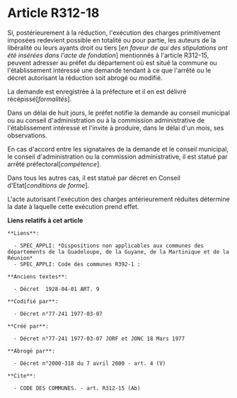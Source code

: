 # Article R312-18

Si, postérieurement à la réduction, l'exécution des charges primitivement imposées redevient possible en totalité ou pour
partie, les auteurs de la libéralité ou leurs ayants droit ou tiers [*en faveur de qui des stipulations ont été insérées dans
l'acte de fondation*] mentionnés à l'article R312-15, peuvent adresser au préfet du département où est situé la commune ou
l'établissement intéressé une demande tendant à ce que l'arrêté ou le décret autorisant la réduction soit abrogé ou modifié.

La demande est enregistrée à la préfecture et il en est délivré récépissé[*formalités*].

Dans un délai de huit jours, le préfet notifie la demande au conseil municipal ou au conseil d'administration ou à la
commission administrative de l'établissement intéressé et l'invite à produire, dans le délai d'un mois, ses observations.

En cas d'accord entre les signataires de la demande et le conseil municipal, le conseil d'administration ou la commission
administrative, il est statué par arrêté préfectoral[*compétence*].

Dans tous les autres cas, il est statué par décret en Conseil d'Etat[*conditions de forme*].

L'acte autorisant l'exécution des charges antérieurement réduites détermine la date à laquelle cette exécution prend effet.

**Liens relatifs à cet article**

	**Liens**:

	  - SPEC_APPLI: *Dispositions non applicables aux communes des départements de la Guadeloupe, de la Guyane, de la Martinique et de la Réunion*
	  - SPEC_APPLI: Code des communes R392-1 :

	**Anciens textes**:

	  - Décret  1928-04-01 ART. 9

	**Codifié par**:

	  - Décret n°77-241 1977-03-07

	**Créé par**:

	  - Décret n°77-241 1977-03-07 JORF et JONC 18 Mars 1977

	**Abrogé par**:

	  - Décret n°2000-318 du 7 avril 2000 - art. 4 (V)

	**Cite**:

	  - CODE DES COMMUNES. - art. R312-15 (Ab)
